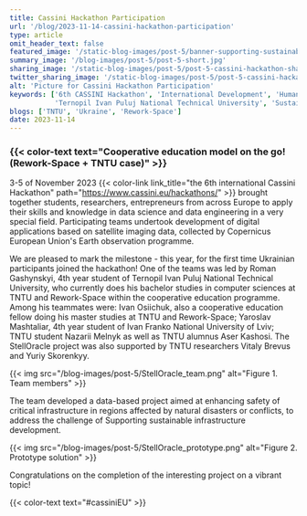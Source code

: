 ```yaml
---
title: Cassini Hackathon Participation
url: '/blog/2023-11-14-cassini-hackathon-participation'
type: article
omit_header_text: false
featured_image: '/static-blog-images/post-5/banner-supporting-sustainable-infrastructure-development-landscape.jpg'
summary_image: '/blog-images/post-5/post-5-short.jpg'
sharing_image: '/static-blog-images/post-5/post-5-cassini-hackathon-share.jpg'
twitter_sharing_image: '/static-blog-images/post-5/post-5-cassini-hackathon-twitter-share.jpg'
alt: 'Picture for Cassini Hackathon Participation'
keywords: ['6th CASSINI Hackathon', 'International Development', 'Humanitarian Aid', 'Cooperative education',
           'Ternopil Ivan Puluj National Technical University', 'Sustainable infrastructure development']
blogs: ['TNTU', 'Ukraine', 'Rework-Space']
date: 2023-11-14
---
```


### {{< color-text text="Cooperative education model on the go! (Rework-Space + TNTU case)" >}}

3-5 of November 2023
{{< color-link link_title="the 6th international Cassini Hackathon" path="https://www.cassini.eu/hackathons/" >}} 
brought together students, researchers, entrepreneurs from 
across Europe to apply their skills and knowledge in data science and data engineering in a very special field. 
Participating teams undertook development of digital applications based on satellite imaging data, collected by 
Copernicus European Union's Earth observation programme.

We are pleased to mark the milestone - this year, for the first time Ukrainian participants joined the hackathon! One 
of the teams was led by Roman Gashynskyi, 4th year student of Ternopil Ivan Puluj National Technical University, who 
currently does his bachelor studies  in computer sciences at TNTU and Rework-Space within the cooperative education 
programme. Among his teammates were: Ivan Osiichuk, also a cooperative education fellow doing his master studies at 
TNTU and Rework-Space; Yaroslav Mashtaliar, 4th year student of Ivan Franko National University of Lviv; TNTU student 
Nazarii Melnyk as well as TNTU alumnus Aser Kashosi. The StellOracle project was also supported by TNTU researchers 
Vitaly Brevus and Yuriy Skorenkyy.

{{< img src="/blog-images/post-5/StellOracle_team.png" alt="Figure 1. Team members" >}}

The team developed a data-based project aimed at enhancing safety of critical infrastructure in regions affected by 
natural disasters or conflicts, to address the challenge of Supporting sustainable infrastructure development.

{{< img src="/blog-images/post-5/StellOracle_prototype.png" alt="Figure 2. Prototype solution" >}}

Congratulations on the completion of the interesting project on a vibrant topic!

{{< color-text text="#cassiniEU" >}}
